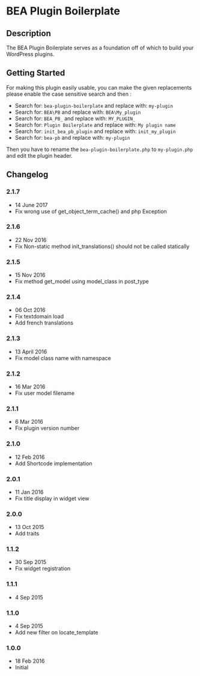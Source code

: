 # BEA Plugin Boilerplate #

## Description ##

The BEA Plugin Boilerplate serves as a foundation off of which to build your WordPress plugins.
 
## Getting Started ##

For making this plugin easily usable, you can make the given replacements please enable the case sensitive search and then :

* Search for: `bea-plugin-boilerplate` and replace with: `my-plugin`
* Search for: `BEA\PB` and replace with: `BEA\My_plugin`
* Search for: `BEA_PB_` and replace with: `MY_PLUGIN_`
* Search for: `Plugin Boilerplate` and replace with: `My plugin name`
* Search for: `init_bea_pb_plugin` and replace with: `init_my_plugin`
* Search for: `bea-pb` and replace with: `my-plugin`

Then you have to rename the `bea-plugin-boilerplate.php` to `my-plugin.php` and edit the plugin header.

## Changelog ##

### 2.1.7
* 14 June 2017
* Fix wrong use of get_object_term_cache() and php Exception

### 2.1.6
* 22 Nov 2016
* Fix Non-static method init_translations() should not be called statically

### 2.1.5
* 15 Nov 2016
* Fix method get_model using model_class in post_type

### 2.1.4
* 06 Oct 2016
* Fix textdomain load
* Add french translations

### 2.1.3
* 13 April 2016
* Fix model class name with namespace

### 2.1.2
* 16 Mar 2016
* Fix user model filename

### 2.1.1
* 6 Mar 2016
* Fix plugin version number

### 2.1.0
* 12 Feb 2016
* Add Shortcode implementation

### 2.0.1
* 11 Jan 2016
* Fix title display in widget view

### 2.0.0
* 13 Oct 2015
* Add traits

### 1.1.2
* 30 Sep 2015
* Fix widget registration

### 1.1.1
* 4 Sep 2015

### 1.1.0
* 4 Sep 2015
* Add new filter on locate_template

### 1.0.0
* 18 Feb 2016
* Initial

